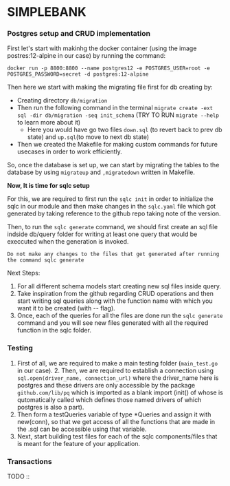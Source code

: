 
# SIMPLEBANK

### Postgres setup and CRUD implementation
First let's start with makinhg the docker container (using the image postres:12-alpine in our case) by running the command:
```
docker run -p 8800:8800 --name postgres12 -e POSTGRES_USER=root -e POSTGRES_PASSWORD=secret -d postgres:12-alpine
```

Then here we start with making the migrating file first for db creating by:
- Creating directory `db/migration`
- Then run the following command in the terminal `migrate create -ext sql -dir db/migration -seq init_schema`   (TRY TO RUN `migrate --help` to learn more about it)
    - Here you would have go two files `down.sql` (to revert back to prev db state) and `up.sql`(to move to next db state)
- Then we created the Makefile for making custom commands for future usecases in order to work efficiently.

So, once the database is set up, we can start by migrating the tables to the database by using `migrateup` and `,migratedown` written in Makefile.

**Now, It is time for sqlc setup**

For this, we are required to first run the `sqlc init` in order to initialize the sqlc in our module and then make changes in the `sqlc.yaml` file which got generated by taking reference to the github repo taking note of the version.

Then, to run the `sqlc generate` command, we should first create an sql file indside db/query folder for writing at least one query that would be execcuted when the generation is invoked.

```
Do not make any changes to the files that get generated after running the command sqlc generate
```

Next Steps: 
1. For all different schema models start creating new sql files inside query.
2. Take inspiration from the github regarding CRUD operations and then start writing sql queries along with the function name with which you want it to be created (with -- flag).
3. Once, each of the queries for all the files are done run the `sqlc generate` command and you will see new files generated with all the required function in the sqlc folder.


### Testing

1. First of all, we are required to make a main testing folder (`main_test.go` in our case). 2. Then, we are required to establish a connection using `sql.open(driver_name, connection_url)` where the driver_name here is postgres and these drivers are only accessible by the package `github.com/lib/pq` which is imported as a blank import (init() of whose is qutomatically called which defines those named drivers of which postgres is also a part).
3. Then form a testQueries variable of type *Queries and assign it with new(conn), so that we get access of all the functions that are made in the .sql can be accessible using that variable.
4. Next, start building test files for each of the sqlc components/files that is meant for the feature of your application.


### Transactions

TODO ::
